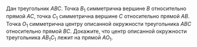 Дан треугольник $ABC$. Точка $B_1$ симметрична вершине $B$
относительно прямой $AC$, точка $C_1$ симметрична вершине $C$
относительно прямой $AB$. Точка $O_1$ симметрична центру описанной
окружности треугольника $ABC$ относительно прямой $BC$. Докажите, что
центр описанной окружности треугольника $AB_1C_1$ лежит на прямой $AO_1$.